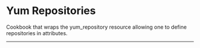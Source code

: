# Yum Repositories

Cookbook that wraps the yum_repository resource allowing one to define repositories in attributes.

---

